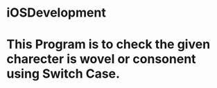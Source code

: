 # iOSDevelopment


# This Program is to check the given charecter is wovel or consonent using Switch Case.


